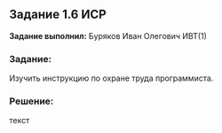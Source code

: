 ## Задание 1.6 ИСР

**Задание выполнил:** Буряков Иван Олегович ИВТ(1)

### Задание: 
Изучить инструкцию по охране труда программиста.

### Решение:

текст
